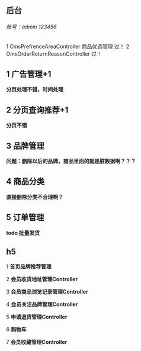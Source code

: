 ## 后台

###### 账号：admin  123456

1 CmsPrefrenceAreaController 商品优选管理 过！
2 OmsOrderReturnReasonController 过！


## 1 广告管理+1

**分页处理不错，时间处理**

## 2 分页查询推荐+1

**分页不错**

## 3 品牌管理

**问题：删除以后的品牌，商品里面的就是脏数据啊？？？**

## 4 商品分类

**直接删除分类不合理啊？**

## 5 订单管理

**todo 批量发货**

## h5


1 **首页品牌推荐管理**

2 **会员收货地址管理Controller**

3 **会员商品浏览记录管理Controller**

4 **会员关注品牌管理Controller**

5 **申请退货管理Controller**

6 **购物车**

7 **会员收藏管理Controller**